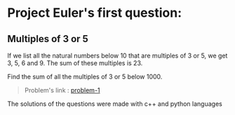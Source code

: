 # Project Euler's first question:

## Multiples of 3 or 5

If we list all the natural numbers below 10 that are multiples of 3 or 5, we get 3, 5, 6 and 9. The sum of these multiples is 23.

Find the sum of all the multiples of 3 or 5 below 1000.




> Problem's link : [problem-1](https://projecteuler.net/problem=1)


The solutions of the questions were made with c++ and python languages